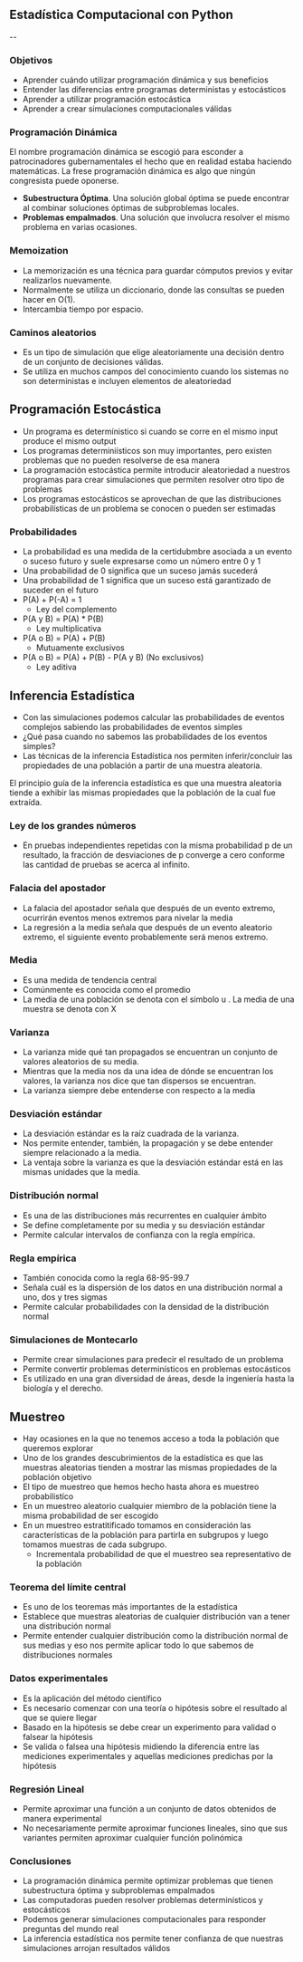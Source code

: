 ## Estadística Computacional con Python
--

### Objetivos
- Aprender cuándo utilizar programación dinámica y sus beneficios
- Entender las diferencias entre programas deterministas y estocásticos
- Aprender a utilizar programación estocástica
- Aprender a crear simulaciones computacionales válidas

### Programación Dinámica
El nombre programación dinámica se escogió para esconder a patrocinadores gubernamentales el hecho que en realidad estaba haciendo matemáticas. La frese programación dinámica es algo que ningún congresista puede oponerse.

- **Subestructura Óptima**. Una solución global óptima se puede encontrar al combinar soluciones óptimas de subproblemas locales.
- **Problemas empalmados**. Una solución que involucra resolver el mismo problema en varias ocasiones.

### Memoization
- La memorización es una técnica para guardar cómputos previos y evitar realizarlos nuevamente.
- Normalmente se utiliza un diccionario, donde las consultas se pueden hacer en O(1).
- Intercambia tiempo por espacio.

### Caminos aleatorios
- Es un tipo de simulación que elige aleatoriamente una decisión dentro de un conjunto de decisiones válidas.
- Se utiliza en muchos campos del conocimiento cuando los sistemas no son deterministas e incluyen elementos de aleatoriedad

## Programación Estocástica
- Un programa es determínistico si cuando se corre en el mismo input produce el mismo output
- Los programas determiniísticos son muy importantes, pero existen problemas que no pueden resolverse de esa manera
- La programación estocástica permite introducir aleatoriedad a nuestros programas para crear simulaciones que permiten resolver otro tipo de problemas
- Los programas estocásticos se aprovechan de que las distribuciones probabilísticas de un problema se conocen o pueden ser estimadas

### Probabilidades
- La probabilidad es una medida de la certidubmbre asociada a un evento o suceso futuro y suele expresarse como un número entre 0 y 1
- Una probabilidad de 0 significa que un suceso jamás sucederá
- Una probabilidad de 1 significa que un suceso está garantizado de suceder en el futuro
- P(A) + P(-A) = 1
    - Ley del complemento
- P(A y B) = P(A) * P(B)
    - Ley multiplicativa
- P(A o B) = P(A) + P(B)
    - Mutuamente exclusivos
- P(A o B) = P(A) + P(B) - P(A y B) (No exclusivos)
    - Ley aditiva

## Inferencia Estadística
- Con las simulaciones podemos calcular las probabilidades de eventos complejos sabiendo las probabilidades de eventos simples
- ¿Qué pasa cuando no sabemos las probabilidades de los eventos simples?
- Las técnicas de la inferencia Estadística nos permiten inferir/concluir las propiedades de una población a partir de una muestra aleatoria.

El principio guía de la inferencia estadística es que una muestra aleatoria tiende a exhibir las mismas propiedades que la población de la cual fue extraída.

### Ley de los grandes números
- En pruebas independientes repetidas con la misma probabilidad p de un resultado, la fracción de desviaciones de p converge a cero conforme las cantidad de pruebas se acerca al infinito.

### Falacia del apostador
- La falacia del apostador señala que después de un evento extremo, ocurrirán eventos menos extremos para nivelar la media
- La regresión a la media señala que después de un evento aleatorio extremo, el siguiente evento probablemente será menos extremo.

### Media
- Es una medida de tendencia central
- Comúnmente es conocida como el promedio
- La media de una población se denota con el simbolo u . La media de una muestra se denota con X

### Varianza
- La varianza mide qué tan propagados se encuentran un conjunto de valores aleatorios de su media.
- Mientras que la media nos da una idea de dónde se encuentran los valores, la varianza nos dice que tan dispersos se encuentran.
- La varianza siempre debe entenderse con respecto a la media

### Desviación estándar
- La desviación estándar es la raíz cuadrada de la varianza.
- Nos permite entender, también, la propagación y se debe entender siempre relacionado a la media.
- La ventaja sobre la varianza es que la desviación estándar está en las mismas unidades que la media.

### Distribución normal
- Es una de las distribuciones más recurrentes en cualquier ámbito
- Se define completamente por su media y su desviación estándar
- Permite calcular intervalos de confianza con la regla empírica.

### Regla empírica
- También conocida como la regla 68-95-99.7
- Señala cuál es la dispersión de los datos en una distribución normal a uno, dos y tres sigmas
- Permite calcular probabilidades con la densidad de la distribución normal

### Simulaciones de Montecarlo
- Permite crear simulaciones para predecir el resultado de un problema
- Permite convertir problemas determinísticos en problemas estocásticos
- Es utilizado en una gran diversidad de áreas, desde la ingeniería hasta la biología y el derecho.

## Muestreo

- Hay ocasiones en la que no tenemos acceso a toda la población que queremos explorar
- Uno de los grandes descubrimientos de la estadística es que las muestras aleatorias tienden a mostrar las mismas propiedades de la población objetivo
- El tipo de muestreo que hemos hecho hasta ahora es muestreo probabilistíco 
- En un muestreo aleatorio cualquier miembro de la población tiene la misma probabilidad de ser escogido
- En un muestreo estratitificado tomamos en consideración las características de la población para partirla en subgrupos y luego tomamos muestras de cada subgrupo.
    - Incrementala probabilidad de que el muestreo sea representativo de la población

### Teorema del límite central
- Es uno de los teoremas más importantes de la estadística
- Establece que muestras aleatorias de cualquier distribución van a tener una distribución normal
- Permite entender cualquier distribución como la distribución normal de sus medias y eso nos permite aplicar todo lo que sabemos de distribuciones normales

### Datos experimentales
- Es la aplicación del método científico
- Es necesario comenzar con una teoría o hipótesis sobre el resultado al que se quiere llegar
- Basado en la hipótesis se debe crear un experimento para validad o falsear la hipótesis
- Se valida o falsea una hipótesis midiendo la diferencia entre las mediciones experimentales y aquellas mediciones predichas por la hipótesis

### Regresión Lineal
- Permite aproximar una función a un conjunto de datos obtenidos de manera experimental
- No necesariamente permite aproximar funciones lineales, sino que sus variantes permiten aproximar cualquier función polinómica

### Conclusiones
- La programación dinámica permite optimizar problemas que tienen subestructura óptima y subproblemas empalmados
- Las computadoras pueden resolver problemas determinísticos y estocásticos
- Podemos generar simulaciones computacionales para responder preguntas del mundo real
- La inferencia estadística nos permite tener confianza de que nuestras simulaciones arrojan resultados válidos